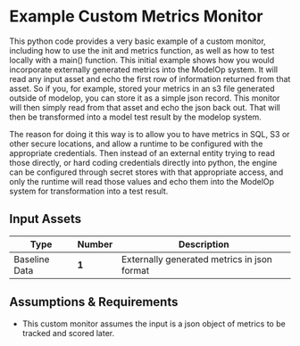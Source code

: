 # Example Custom Metrics Monitor
This python code provides a very basic example of a custom monitor, including how to use the init and metrics function, as well as how to test locally with a main() function. This initial example shows how you would incorporate externally generated metrics into the ModelOp system.
It will read any input asset and echo the first row of information returned from that asset.  So if you, for example,
stored your metrics in an s3 file generated outside of modelop, you can store it as a simple json record.  This monitor
will then simply read from that asset and echo the json back out.  That will then be transformed into a model test
result by the modelop system.

The reason for doing it this way is to allow you to have metrics in SQL, S3 or other secure locations, and allow a
runtime to be configured with the appropriate credentials.  Then instead of an external entity trying to read those
directly, or hard coding credentials directly into python, the engine can be configured through secret stores with that
appropriate access, and only the runtime will read those values and echo them into the ModelOp system for transformation
into a test result.


## Input Assets

| Type          | Number | Description                                           |
| ------------- | ------ | ----------------------------------------------------- |
| Baseline Data | **1**  | Externally generated metrics in json format           |

## Assumptions & Requirements
 - This custom monitor assumes the input is a json object of metrics to be tracked and scored later.
